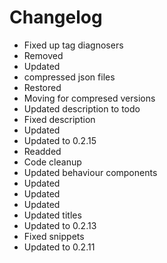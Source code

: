 # Changelog 
- Fixed up tag diagnosers
- Removed
- Updated
- compressed json files
- Restored
- Moving for compresed versions
- Updated description to todo
- Fixed description
- Updated
- Updated to 0.2.15
- Readded
- Code cleanup
- Updated behaviour components
- Updated
- Updated
- Updated
- Updated titles
- Updated to 0.2.13
- Fixed snippets
- Updated to 0.2.11